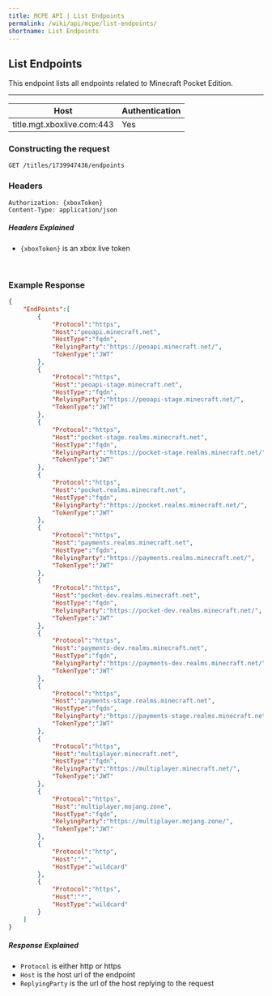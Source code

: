 ```yaml
---
title: MCPE API | List Endpoints
permalink: /wiki/api/mcpe/list-endpoints/
shortname: List Endpoints
---
```

## List Endpoints
This endpoint lists all endpoints related to Minecraft Pocket Edition.

---

|Host|Authentication|
|----|--------------|
|title.mgt.xboxlive.com:443|Yes|
  
### Constructing the request
```
GET /titles/1739947436/endpoints
```
  
### Headers
```
Authorization: {xboxToken}
Content-Type: application/json
```
  
##### Headers Explained
* `{xboxToken}` is an xbox live token  
  
<br>
  
### Example Response

```json
{
    "EndPoints":[
        {
            "Protocol":"https",
            "Host":"peoapi.minecraft.net",
            "HostType":"fqdn",
            "RelyingParty":"https://peoapi.minecraft.net/",
            "TokenType":"JWT"
        },
        {
            "Protocol":"https",
            "Host":"peoapi-stage.minecraft.net",
            "HostType":"fqdn",
            "RelyingParty":"https://peoapi-stage.minecraft.net/",
            "TokenType":"JWT"
        },
        {
            "Protocol":"https",
            "Host":"pocket-stage.realms.minecraft.net",
            "HostType":"fqdn",
            "RelyingParty":"https://pocket-stage.realms.minecraft.net/",
            "TokenType":"JWT"
        },
        {
            "Protocol":"https",
            "Host":"pocket.realms.minecraft.net",
            "HostType":"fqdn",
            "RelyingParty":"https://pocket.realms.minecraft.net/",
            "TokenType":"JWT"
        },
        {
            "Protocol":"https",
            "Host":"payments.realms.minecraft.net",
            "HostType":"fqdn",
            "RelyingParty":"https://payments.realms.minecraft.net/",
            "TokenType":"JWT"
        },
        {
            "Protocol":"https",
            "Host":"pocket-dev.realms.minecraft.net",
            "HostType":"fqdn",
            "RelyingParty":"https://pocket-dev.realms.minecraft.net/",
            "TokenType":"JWT"
        },
        {
            "Protocol":"https",
            "Host":"payments-dev.realms.minecraft.net",
            "HostType":"fqdn",
            "RelyingParty":"https://payments-dev.realms.minecraft.net/",
            "TokenType":"JWT"
        },
        {
            "Protocol":"https",
            "Host":"payments-stage.realms.minecraft.net",
            "HostType":"fqdn",
            "RelyingParty":"https://payments-stage.realms.minecraft.net/",
            "TokenType":"JWT"
        },
        {
            "Protocol":"https",
            "Host":"multiplayer.minecraft.net",
            "HostType":"fqdn",
            "RelyingParty":"https://multiplayer.minecraft.net/",
            "TokenType":"JWT"
        },
        {
            "Protocol":"https",
            "Host":"multiplayer.mojang.zone",
            "HostType":"fqdn",
            "RelyingParty":"https://multiplayer.mojang.zone/",
            "TokenType":"JWT"
        },
        {
            "Protocol":"http",
            "Host":"*",
            "HostType":"wildcard"
        },
        {
            "Protocol":"https",
            "Host":"*",
            "HostType":"wildcard"
        }
    ]
}
```
  
##### Response Explained
* `Protocol` is either http or https  
* `Host` is the host url of the endpoint  
* `ReplyingParty` is the url of the host replying to the request  
